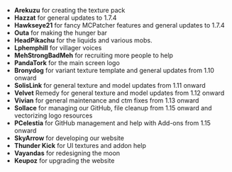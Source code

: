 - **Arekuzu** for creating the texture pack
- **Hazzat** for general updates to 1.7.4
- **Hawkseye21** for fancy MCPatcher features and general updates to 1.7.4
- **Outa** for making the hunger bar
- **HeadPikachu** for the liquids and various mobs.
- **Lphemphill** for villager voices
- **MehStrongBadMeh** for recruiting more people to help
- **PandaTork** for the main screen logo
- **Bronydog** for variant texture template and general updates from 1.10 onward
- **SolisLink** for general texture and model updates from 1.11 onward
- **Velvet** Remedy for general texture and model updates from 1.12 onward
- **Vivian** for general maintenance and ctm fixes from 1.13 onward
- **Sollace** for managing our GitHub, file cleanup from 1.15 onward and vectorizing logo resources
- **PCelestia** for GitHub management and help with Add-ons from 1.15 onward
- **SkyArrow** for developing our website
- **Thunder Kick** for UI textures and addon help
- **Vayandas** for redesigning the moon
- **Keupoz** for upgrading the website
